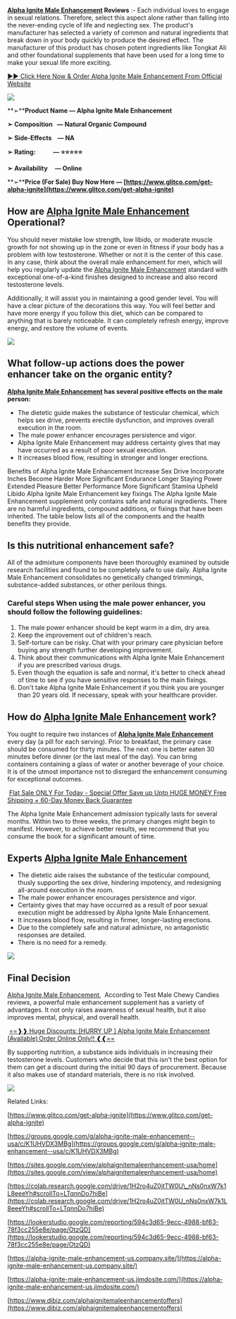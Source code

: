 **[Alpha Ignite Male Enhancement](https://groups.google.com/g/alpha-ignite-male-enhancement--usa/c/WDGqaXFNwbU) Reviews** :- Each individual loves to engage in sexual relations. Therefore, select this aspect alone rather than falling into the never-ending cycle of life and neglecting sex. The product's manufacturer has selected a variety of common and natural ingredients that break down in your body quickly to produce the desired effect. The manufacturer of this product has chosen potent ingredients like Tongkat Ali and other foundational supplements that have been used for a long time to make your sexual life more exciting.

[►► Click Here Now & Order Alpha Ignite Male Enhancement From Official Website](https://www.glitco.com/get-alpha-ignite)

[![](https://blogger.googleusercontent.com/img/b/R29vZ2xl/AVvXsEght54stqiBcLGR74JKh7MX1Hi3AokZlQrKJ8QjPcXWk0JIllFig5aPURP44pfvyyCvo67CvfdqhX_2Q5J10ChCPfPBX78KTJ5CHLzvlydZthr_gVTp_N4V7waTwbako5O1awXNKeIYJHHotuXNhd-s0YuzRJbZkDEvyF3_23SkW2zXcuG_F9QBFMgMaA/w640-h378/Screenshot%20(710).png)](https://www.glitco.com/get-alpha-ignite)

**➢****Product Name — Alpha Ignite Male Enhancement**

**➢** **Composition   — Natural Organic Compound**

**➢** **Side-Effects    — NA**

**➢** **Rating:            — ⭐⭐⭐⭐⭐**

**➢** **Availability     — Online**

**➢****Price (For Sale) Buy Now Here — [https://www.glitco.com/get-alpha-ignite](https://www.glitco.com/get-alpha-ignite)**

How are [Alpha Ignite Male Enhancement](https://groups.google.com/g/alpha-ignite-male-enhancement--usa/c/ViV0eEksNKc) Operational?
----------------------------------------------------------------------------------------------------------------------------------

You should never mistake low strength, low libido, or moderate muscle growth for not showing up in the zone or even in fitness if your body has a problem with low testosterone. Whether or not it is the center of this case. In any case, think about the overall male enhancement for men, which will help you regularly update the [Alpha Ignite Male Enhancement](https://groups.google.com/g/alpha-ignite-male-enhancement--usa/c/VlYH1DhnnmM) standard with exceptional one-of-a-kind finishes designed to increase and also record testosterone levels.

Additionally, it will assist you in maintaining a good gender level. You will have a clear picture of the decorations this way. You will feel better and have more energy if you follow this diet, which can be compared to anything that is barely noticeable. It can completely refresh energy, improve energy, and restore the volume of events.

[![](https://blogger.googleusercontent.com/img/b/R29vZ2xl/AVvXsEgQ1J-QGAw4Jlx4v2v-nFhS3zEN170A9eepr8IfnVNq0ybtF2kpJySwmY0_I-u-Qw2YlLRnz-ihRfgbRXo8RQIDpLre6JNfwfLfXMiEJJUdPQT6VmdyLjdpEG_1SLIqLCLOk4eOxm3NXPwVDX0SBRoBzIrjPfZGcblN5Epg8HATrJOIz4Z3nUVBk0iSrA/w640-h316/Screenshot%20(708).png)](https://www.glitco.com/get-alpha-ignite)

What follow-up actions does the power enhancer take on the organic entity?
--------------------------------------------------------------------------

**[Alpha Ignite Male Enhancement](https://groups.google.com/g/alpha-ignite-male-enhancement--usa/c/hb9ZKtnlQDc) has several positive effects on the male person:**

*   The dietetic guide makes the substance of testicular chemical, which helps sex drive, prevents erectile dysfunction, and improves overall execution in the room.
*   The male power enhancer encourages persistence and vigor.
*   Alpha Ignite Male Enhancement may address certainty gives that may have occurred as a result of poor sexual execution.
*   It increases blood flow, resulting in stronger and longer erections.

Benefits of Alpha Ignite Male Enhancement Increase Sex Drive Incorporate Inches Become Harder More Significant Endurance Longer Staying Power Extended Pleasure Better Performance More Significant Stamina Upheld Libido Alpha Ignite Male Enhancement key fixings The Alpha Ignite Male Enhancement supplement only contains safe and natural ingredients. There are no harmful ingredients, compound additions, or fixings that have been inherited. The table below lists all of the components and the health benefits they provide.

Is this nutritional enhancement safe?
-------------------------------------

All of the admixture components have been thoroughly examined by outside research facilities and found to be completely safe to use daily. Alpha Ignite Male Enhancement consolidates no genetically changed trimmings, substance-added substances, or other perilous things.

### Careful steps When using the male power enhancer, you should follow the following guidelines:

1.  The male power enhancer should be kept warm in a dim, dry area.
2.  Keep the improvement out of children's reach.
3.  Self-torture can be risky. Chat with your primary care physician before buying any strength further developing improvement.
4.  Think about their communications with Alpha Ignite Male Enhancement if you are prescribed various drugs.
5.  Even though the equation is safe and normal, it's better to check ahead of time to see if you have sensitive responses to the main fixings.
6.  Don't take Alpha Ignite Male Enhancement if you think you are younger than 20 years old. If necessary, speak with your healthcare provider.

How do [Alpha Ignite Male Enhancement](https://groups.google.com/g/alpha-ignite-male-enhancement--usa/c/VlYH1DhnnmM) work?
--------------------------------------------------------------------------------------------------------------------------

You ought to require two instances of **[Alpha Ignite Male Enhancement](https://sites.google.com/view/alphaignitemaleenhancement-usa/home)** every day (a pill for each serving). Prior to breakfast, the primary case should be consumed for thirty minutes. The next one is better eaten 30 minutes before dinner (or the last meal of the day). You can bring containers containing a glass of water or another beverage of your choice. It is of the utmost importance not to disregard the enhancement consuming for exceptional outcomes.

 [Flat Sale ONLY For Today - Special Offer Save up Upto HUGE MONEY Free Shipping + 60-Day Money Back Guarantee](https://www.glitco.com/get-alpha-ignite) 

The Alpha Ignite Male Enhancement admission typically lasts for several months. Within two to three weeks, the primary changes might begin to manifest. However, to achieve better results, we recommend that you consume the book for a significant amount of time.

Experts [Alpha Ignite Male Enhancement](https://groups.google.com/g/alpha-ignite-male-enhancement--usa/c/K1UHVDX3MBg)
---------------------------------------------------------------------------------------------------------------------

*   The dietetic aide raises the substance of the testicular compound, thusly supporting the sex drive, hindering impotency, and redesigning all-around execution in the room.
*   The male power enhancer encourages persistence and vigor.
*   Certainty gives that may have occurred as a result of poor sexual execution might be addressed by Alpha Ignite Male Enhancement.
*   It increases blood flow, resulting in firmer, longer-lasting erections.
*   Due to the completely safe and natural admixture, no antagonistic responses are detailed.
*   There is no need for a remedy.

[![](https://blogger.googleusercontent.com/img/b/R29vZ2xl/AVvXsEiGlVgxj23r5Y9aNu0bBOQIKI_RHcGfkwHOe2po4m7syOflsTTqe3wqy0ZK5g8AcPkB208jAmGD19BnViR1On31NU6F-iCP4Dm1YYyFIOoimvimd8LSTa6WkhVcz2Z1syMRFKfGAIupHvj2ypV_U-_gKsIDpbAJbw2y_yRmdpV644JMMlTJwNjR9j9DHw/w640-h434/Screenshot%20(709).png)](https://www.glitco.com/get-alpha-ignite)

Final Decision
--------------

[Alpha Ignite Male Enhancement](https://colab.research.google.com/drive/1H2ro4uZ0jtTW0U_nNs0nxW7k1L8eeeYh#scrollTo=LTqnnDo7hiBe),  According to Test Male Chewy Candies reviews, a powerful male enhancement supplement has a variety of advantages. It not only raises awareness of sexual health, but it also improves mental, physical, and overall health.

 [==❱❱ Huge Discounts: \[HURRY UP \] Alpha Ignite Male Enhancement (Available) Order Online Only!! ❰❰==](https://www.glitco.com/get-alpha-ignite) 

By supporting nutrition, a substance aids individuals in increasing their testosterone levels. Customers who decide that this isn't the best option for them can get a discount during the initial 90 days of procurement. Because it also makes use of standard materials, there is no risk involved.

[![](https://blogger.googleusercontent.com/img/b/R29vZ2xl/AVvXsEgFYZ8UaRkOYKp36g909TqOXcRiyNMmIy1pLFQx1ddoL4cnTC48uZk_a9fF84TJ6hlil69Of7EnHgeuwV5WDqRk8S55N2F_6Q9quuKZCIcDl8q1W6KodWaw5OjfEFy6ag6UCYaTorhFrN_wEypkATkZNgn49ig1zgLm6p9QAckNzvLuYIfSMV3V6Ggzyg/w640-h174/Screenshot%20(711).png)](https://www.glitco.com/get-alpha-ignite)

Related Links:

[https://www.glitco.com/get-alpha-ignite](https://www.glitco.com/get-alpha-ignite)

[https://groups.google.com/g/alpha-ignite-male-enhancement--usa/c/K1UHVDX3MBg](https://groups.google.com/g/alpha-ignite-male-enhancement--usa/c/K1UHVDX3MBg)

[https://sites.google.com/view/alphaignitemaleenhancement-usa/home](https://sites.google.com/view/alphaignitemaleenhancement-usa/home)

[https://colab.research.google.com/drive/1H2ro4uZ0jtTW0U\_nNs0nxW7k1L8eeeYh#scrollTo=LTqnnDo7hiBe](https://colab.research.google.com/drive/1H2ro4uZ0jtTW0U_nNs0nxW7k1L8eeeYh#scrollTo=LTqnnDo7hiBe)

[https://lookerstudio.google.com/reporting/594c3d65-9ecc-4988-bf63-78f3cc255e8e/page/OtzQD](https://lookerstudio.google.com/reporting/594c3d65-9ecc-4988-bf63-78f3cc255e8e/page/OtzQD)

[https://alpha-ignite-male-enhancement-us.company.site/](https://alpha-ignite-male-enhancement-us.company.site/)

[https://alpha-ignite-male-enhancement-us.jimdosite.com/](https://alpha-ignite-male-enhancement-us.jimdosite.com/)  

[https://www.dibiz.com/alphaignitemaleenhancementoffers](https://www.dibiz.com/alphaignitemaleenhancementoffers)
